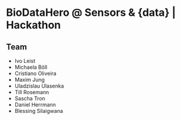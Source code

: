 # BioDataHero @ Sensors & {data} | Hackathon
## Team
* Ivo Leist
* Michaela Böll
* Cristiano Oliveira
* Maxim Jung
* Uladzislau Ulasenka
* Till Rosemann
* Sascha Tron
* Daniel Herrmann
* Blessing Silaigwana